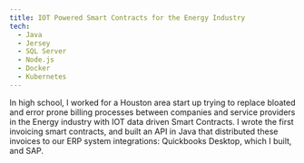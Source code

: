 ```yaml
---
title: IOT Powered Smart Contracts for the Energy Industry
tech:
  - Java
  - Jersey
  - SQL Server
  - Node.js
  - Docker
  - Kubernetes
---
```


In high school, I worked for a Houston area start up trying to replace bloated and error prone billing processes between companies and service providers in the Energy industry with IOT data driven Smart Contracts. I wrote the first invoicing smart contracts, and built an API in Java that distributed these invoices to our ERP system integrations: Quickbooks Desktop, which I built, and SAP.

